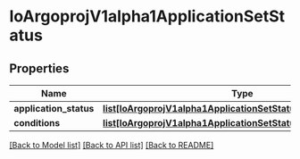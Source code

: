 # IoArgoprojV1alpha1ApplicationSetStatus

## Properties
Name | Type | Description | Notes
------------ | ------------- | ------------- | -------------
**application_status** | [**list[IoArgoprojV1alpha1ApplicationSetStatusApplicationStatus]**](IoArgoprojV1alpha1ApplicationSetStatusApplicationStatus.md) |  | [optional] 
**conditions** | [**list[IoArgoprojV1alpha1ApplicationSetStatusConditions]**](IoArgoprojV1alpha1ApplicationSetStatusConditions.md) |  | [optional] 

[[Back to Model list]](../README.md#documentation-for-models) [[Back to API list]](../README.md#documentation-for-api-endpoints) [[Back to README]](../README.md)


